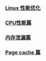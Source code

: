 ### [Linux 性能优化](https://github.com/huangjianchun69/Linux/tree/main/Linux%20%E6%80%A7%E8%83%BD%E4%BC%98%E5%8C%96)
### [CPU性能篇](https://github.com/huangjianchun69/Linux/blob/main/CPU%E6%80%A7%E8%83%BD%E7%AF%87.md)
### [内存泄漏篇](https://github.com/huangjianchun69/Linux/blob/main/%E5%86%85%E5%AD%98%E6%B3%84%E6%BC%8F%E7%AF%87.md)
### [Page cache 篇](https://github.com/huangjianchun69/Linux/blob/main/Page%20cache%20%E7%AF%87.md)
